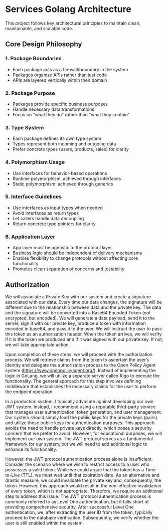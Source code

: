# Services Golang Architecture

This project follows key architectural principles to maintain clean, maintainable, and scalable code.

## Core Design Philosophy

### 1. Package Boundaries
- Each package acts as a firewall/boundary in the system
- Packages organize APIs rather than just code
- APIs are layered vertically within their domain

### 2. Package Purpose
- Packages provide specific business purposes
- Handle necessary data transformations
- Focus on "what they do" rather than "what they contain"

### 3. Type System
- Each package defines its own type system
- Types represent both incoming and outgoing data
- Prefer concrete types (users, products, sales) for clarity

### 4. Polymorphism Usage
- Use interfaces for behavior-based operations
- Runtime polymorphism: achieved through interfaces
- Static polymorphism: achieved through generics

### 5. Interface Guidelines
- Use interfaces as input types when needed
- Avoid interfaces as return types
- Let callers handle data decoupling
- Return concrete type pointers for clarity 

### 6. Application Layer
- App layer must be agnostic to the protocol layer
- Business logic should be independent of delivery mechanisms
- Enables flexibility to change protocols without affecting core functionality
- Promotes clean separation of concerns and testability 


## Authorization

 
We will associate a Private Key with our system and create a signature associated with our data. Every time our data changes, the signature will be different due to the relationship between data and the private key. The data and the signature will be converted into a Base64 Encoded Token (not encrypted, but encoded).
We will generate a data payload, send it to the server, sign it with our private key, produce a token with information encoded in base64, and pass it to the user. We will instruct the user to pass this token as an authorization header. When the token arrives, we will verify if it is the token we produced and if it was signed with our private key. If not, we will take appropriate action.

Upon completion of these steps, we will proceed with the authorization process. We will retrieve claims from the token to ascertain the user’s identity and delegate the authorization process to the Open Policy Agent system (https://www.openpolicyagent.org/). Instead of implementing the logic in GoLang, we will utilize a separate server called Rigo to execute the functionality. The general approach for this step involves defining middleware that establishes the necessary claims for the user to perform the endpoint operation.

In a production system, I typically advocate against developing our own JWT system. Instead, I recommend using a reputable third-party service that manages user authentication, token generation, and user management. Our system should simply load the public keys for the private keys (pairs) and utilize those public keys for authentication purposes. This approach avoids the need to handle private keys directly, which poses a security concern that we prefer to avoid. However, for educational purposes, we will implement our own system.
The JWT protocol serves as a fundamental framework for our system, but we will need to add additional logic to enhance its functionality.

However, the JWT protocol authentication process alone is insufficient. Consider the scenario where we wish to restrict access to a user who possesses a valid token. While we could argue that the token has a Time-to-Live (TTL), we must wait until that expiration date. As an alternative and drastic measure, we could invalidate the private key and, consequently, the token. However, this approach would result in the non-effective invalidation of every token, which is not appropriate. Therefore, we require an additional step to address this issue. The JWT protocol authentication process is commonly referred to as Level One authentication, but it falls short of providing comprehensive security. After successful Level One authentication, we, after extracting the user ID from the token, typically proceed to the database verification. Subsequently, we verify whether the user is still enabled within the system.	